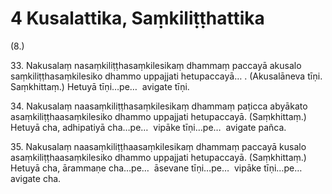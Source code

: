 # 4 Kusalattika, Saṃkiliṭṭhattika

(8.)

33\. Nakusalaṃ nasaṃkiliṭṭhasaṃkilesikaṃ dhammaṃ paccayā akusalo saṃkiliṭṭhasaṃkilesiko dhammo uppajjati hetupaccayā… . (Akusalāneva tīṇi. Saṃkhittaṃ.) Hetuyā tīṇi…pe…  avigate tīṇi.

34\. Nakusalaṃ naasaṃkiliṭṭhasaṃkilesikaṃ dhammaṃ paṭicca abyākato asaṃkiliṭṭhaasaṃkilesiko dhammo uppajjati hetupaccayā. (Saṃkhittaṃ.) Hetuyā cha, adhipatiyā cha…pe…  vipāke tīṇi…pe…  avigate pañca.

35\. Nakusalaṃ naasaṃkiliṭṭhaasaṃkilesikaṃ dhammaṃ paccayā kusalo asaṃkiliṭṭhaasaṃkilesiko dhammo uppajjati hetupaccayā. (Saṃkhittaṃ.) Hetuyā cha, ārammaṇe cha…pe…  āsevane tīṇi…pe…  vipāke tīṇi…pe…  avigate cha.

